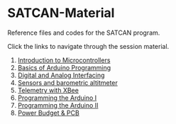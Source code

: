 # SATCAN-Material
Reference files and codes for the SATCAN program.

Click the links to navigate through the session material.
1. [Introduction to Microcontrollers](https://github.com/Team-Sammard/SATCAN-Material/tree/main/Introduction%20to%20Microcontrollers)
2. [Basics of Arduino Programming](https://github.com/Team-Sammard/SATCAN-Material/tree/main/Basics%20of%20Arduino%20Programming)
3. [Digital and Analog Interfacing](https://github.com/Team-Sammard/SATCAN-Material/tree/main/Digital%20and%20Analog%20Interfacing)
4. [Sensors and barometric altitmeter](https://github.com/Team-Sammard/SATCAN-Material/tree/main/Sensors%20and%20barometric%20altimeter)
5. [Telemetry with XBee](https://github.com/Team-Sammard/SATCAN-Material/tree/main/Telemetry%20with%20XBee)
6. [Programming the Arduino I](https://github.com/Team-Sammard/SATCAN-Material/tree/main/Programming%20the%20Arduino%20I)
7. [Programming the Arduino II](https://github.com/Team-Sammard/SATCAN-Material/tree/main/Programming%20the%20Arduino%20II)
8. [Power Budget & PCB](https://github.com/Team-Sammard/SATCAN-Material/blob/main/Power%20Budget%20and%20PCB)

